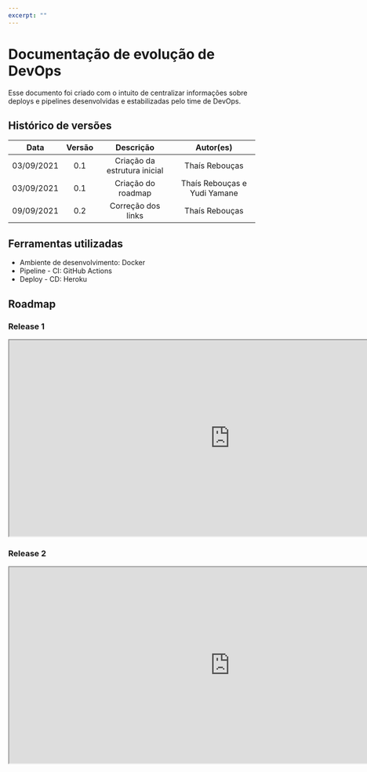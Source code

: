 ```yaml
---
excerpt: ""
---
```

# Documentação de evolução de DevOps

Esse documento foi criado com o intuito de centralizar informações sobre deploys e pipelines desenvolvidas e estabilizadas pelo time de DevOps.

## Histórico de versões

| Data | Versão | Descrição | Autor(es) |
| :--: | :----: | :-------: | :-------: |
| 03/09/2021 | 0.1 | Criação da estrutura inicial | Thaís Rebouças |
| 03/09/2021 | 0.1 | Criação do roadmap | Thaís Rebouças e Yudi Yamane |
| 09/09/2021 | 0.2 | Correção dos links | Thaís Rebouças |




## Ferramentas utilizadas

- Ambiente de desenvolvimento: Docker
- Pipeline - CI: GitHub Actions
- Deploy - CD: Heroku

## Roadmap 

### Release 1

<iframe src="https://docs.google.com/spreadsheets/d/e/2PACX-1vQqGRTgDVmQxrsq90kGuEbR-3erJeX67kQgF4UB9D0BE5dASLXsTxJ8mwxVmhef9wZeX59WkRvRELGj/pubhtml?gid=0&amp;single=true&amp;widget=true&amp;headers=false"
width="900px" height="400px"></iframe>

### Release 2
<iframe src="https://docs.google.com/spreadsheets/d/e/2PACX-1vQqGRTgDVmQxrsq90kGuEbR-3erJeX67kQgF4UB9D0BE5dASLXsTxJ8mwxVmhef9wZeX59WkRvRELGj/pubhtml?gid=1851366216&single=true&amp;widget=true&amp;headers=false" width="900px" height="400px"></iframe>
